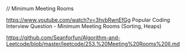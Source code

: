 // Minimum Meeting Rooms

https://www.youtube.com/watch?v=3hvbRwnEfGg
Popular Coding Interview Question - Minimum Meeting Rooms (Sorting, Heaps)

https://github.com/Seanforfun/Algorithm-and-Leetcode/blob/master/leetcode/253.%20Meeting%20Rooms%20II.md